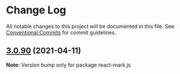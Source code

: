 # Change Log

All notable changes to this project will be documented in this file.
See [Conventional Commits](https://conventionalcommits.org) for commit guidelines.

## [3.0.90](https://github.com/appsparkler/my-storybooks/compare/v3.0.89...v3.0.90) (2021-04-11)

**Note:** Version bump only for package react-mark.js
